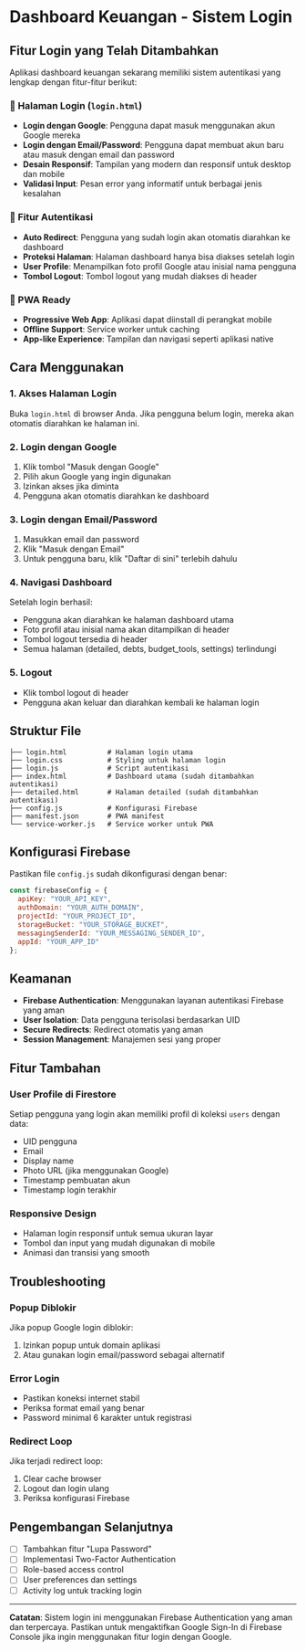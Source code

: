 # Dashboard Keuangan - Sistem Login

## Fitur Login yang Telah Ditambahkan

Aplikasi dashboard keuangan sekarang memiliki sistem autentikasi yang lengkap dengan fitur-fitur berikut:

### 🔐 Halaman Login (`login.html`)
- **Login dengan Google**: Pengguna dapat masuk menggunakan akun Google mereka
- **Login dengan Email/Password**: Pengguna dapat membuat akun baru atau masuk dengan email dan password
- **Desain Responsif**: Tampilan yang modern dan responsif untuk desktop dan mobile
- **Validasi Input**: Pesan error yang informatif untuk berbagai jenis kesalahan

### 👤 Fitur Autentikasi
- **Auto Redirect**: Pengguna yang sudah login akan otomatis diarahkan ke dashboard
- **Proteksi Halaman**: Halaman dashboard hanya bisa diakses setelah login
- **User Profile**: Menampilkan foto profil Google atau inisial nama pengguna
- **Tombol Logout**: Tombol logout yang mudah diakses di header

### 📱 PWA Ready
- **Progressive Web App**: Aplikasi dapat diinstall di perangkat mobile
- **Offline Support**: Service worker untuk caching
- **App-like Experience**: Tampilan dan navigasi seperti aplikasi native

## Cara Menggunakan

### 1. Akses Halaman Login
Buka `login.html` di browser Anda. Jika pengguna belum login, mereka akan otomatis diarahkan ke halaman ini.

### 2. Login dengan Google
1. Klik tombol "Masuk dengan Google"
2. Pilih akun Google yang ingin digunakan
3. Izinkan akses jika diminta
4. Pengguna akan otomatis diarahkan ke dashboard

### 3. Login dengan Email/Password
1. Masukkan email dan password
2. Klik "Masuk dengan Email"
3. Untuk pengguna baru, klik "Daftar di sini" terlebih dahulu

### 4. Navigasi Dashboard
Setelah login berhasil:
- Pengguna akan diarahkan ke halaman dashboard utama
- Foto profil atau inisial nama akan ditampilkan di header
- Tombol logout tersedia di header
- Semua halaman (detailed, debts, budget_tools, settings) terlindungi

### 5. Logout
- Klik tombol logout di header
- Pengguna akan keluar dan diarahkan kembali ke halaman login

## Struktur File

```
├── login.html          # Halaman login utama
├── login.css           # Styling untuk halaman login
├── login.js            # Script autentikasi
├── index.html          # Dashboard utama (sudah ditambahkan autentikasi)
├── detailed.html       # Halaman detailed (sudah ditambahkan autentikasi)
├── config.js           # Konfigurasi Firebase
├── manifest.json       # PWA manifest
└── service-worker.js   # Service worker untuk PWA
```

## Konfigurasi Firebase

Pastikan file `config.js` sudah dikonfigurasi dengan benar:

```javascript
const firebaseConfig = {
  apiKey: "YOUR_API_KEY",
  authDomain: "YOUR_AUTH_DOMAIN",
  projectId: "YOUR_PROJECT_ID",
  storageBucket: "YOUR_STORAGE_BUCKET",
  messagingSenderId: "YOUR_MESSAGING_SENDER_ID",
  appId: "YOUR_APP_ID"
};
```

## Keamanan

- **Firebase Authentication**: Menggunakan layanan autentikasi Firebase yang aman
- **User Isolation**: Data pengguna terisolasi berdasarkan UID
- **Secure Redirects**: Redirect otomatis yang aman
- **Session Management**: Manajemen sesi yang proper

## Fitur Tambahan

### User Profile di Firestore
Setiap pengguna yang login akan memiliki profil di koleksi `users` dengan data:
- UID pengguna
- Email
- Display name
- Photo URL (jika menggunakan Google)
- Timestamp pembuatan akun
- Timestamp login terakhir

### Responsive Design
- Halaman login responsif untuk semua ukuran layar
- Tombol dan input yang mudah digunakan di mobile
- Animasi dan transisi yang smooth

## Troubleshooting

### Popup Diblokir
Jika popup Google login diblokir:
1. Izinkan popup untuk domain aplikasi
2. Atau gunakan login email/password sebagai alternatif

### Error Login
- Pastikan koneksi internet stabil
- Periksa format email yang benar
- Password minimal 6 karakter untuk registrasi

### Redirect Loop
Jika terjadi redirect loop:
1. Clear cache browser
2. Logout dan login ulang
3. Periksa konfigurasi Firebase

## Pengembangan Selanjutnya

- [ ] Tambahkan fitur "Lupa Password"
- [ ] Implementasi Two-Factor Authentication
- [ ] Role-based access control
- [ ] User preferences dan settings
- [ ] Activity log untuk tracking login

---

**Catatan**: Sistem login ini menggunakan Firebase Authentication yang aman dan terpercaya. Pastikan untuk mengaktifkan Google Sign-In di Firebase Console jika ingin menggunakan fitur login dengan Google. 